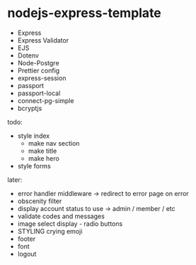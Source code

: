 # nodejs-express-template

-   Express
-   Express Validator
-   EJS
-   Dotenv
-   Node-Postgre
-   Prettier config
-   express-session
-   passport
-   passport-local
-   connect-pg-simple
-   bcryptjs

todo:
- style index
    - make nav section
    - make title
    - make hero
- style forms

later:
- error handler middleware -> redirect to error page on error
- obscenity filter
- display account status to use -> admin / member / etc
- validate codes and messages
- image select display - radio buttons
- STYLING crying emoji
- footer
- font
- logout